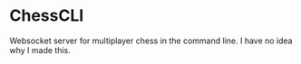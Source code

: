 # ChessCLI

Websocket server for multiplayer chess in the command line. I have no idea why I made this.